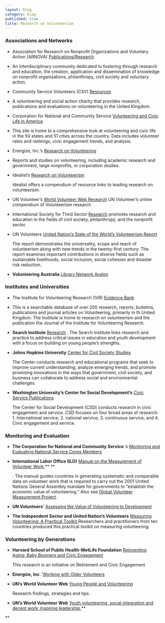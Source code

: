 ```yaml
---
layout: blog
category: blog
published: true
title: Research on Volunteerism
---
```


### **Associations and Networks**

* Association for Research on Nonprofit Organizations and Voluntary Action (ARNOVA) [Publications/Research](http://www.arnova.org/)

- An Interdisciplinary community dedicated to fostering through research and education, the creation, application and dissemination of knowledge on nonprofit organizations, philanthropy, civil society and voluntary action.

* Community Service Volunteers (CSV) [Resources](http://www.csv.org.uk/Resources/)

- A volunteering and social action charity that provides research, publications and evaluations on volunteering in the United Kingdom.

* Corporation for National and Community Service [Volunteering and Civic Life in America](http://www.volunteeringinamerica.gov/)

- This site is home to a comprehensive look at volunteering and civic life in the 50 states and 51 cities across the country. Data includes volunteer rates and rankings, civic engagement trends, and analysis.

*   Energize, Inc.’s [Research on Volunteering](https://www.energizeinc.com/a-z/library/82)
- Reports and studies on volunteering, including academic research and government, large nonprofits, or corporation studies.
  
*   Idealist’s [Research on Volunteerism ](http://www.idealist.org/info/VolunteerMgmt/Research)

    Idealist offers a compendium of resource links to leading research on volunteerism.

*   UN Volunteer’s
        [World Volunteer Web Research](http://www.worldvolunteerweb.org/browse/volunteering-issues/volunteering-research.html) UN Volunteer’s online compendium of Volunteerism research

*  International Society for Third Sector
        [ Research](http://www.istr.org/)
        promotes research and education in the fields of civil society, philanthropy, and the nonprofit sector.
*   UN Volunteers
        [United Nation’s State of the World’s Volunteerism Report](http://www.unv.org/swvr2011)

    The report demonstrates the universality, scope and reach of volunteerism along with new trends in the twenty-first century. The report examines important contributions in diverse fields such as sustainable
    livelihoods, social inclusion, social cohesion and disaster risk reduction.

*   **Volunteering Australia**
        [Library Network Avalon](http://www.volunteeringaustralia.org/research-and-advocacy/)

### **Institutes and Universities**

*   The Institute for Volunteering Research (IVR) [Evidence Bank](http://www.ivr.org.uk/ivr-evidence-bank) 
*   This is a searchable database of over 200 research, reports, bulletins, publications and journal articles on Volunteering, primarily in th United Kingdom. The Institute is home to research on volunteerism and the publication the Journal of the Institute for Volunteering Research.
*   **Search Institute**
        [Research](http://www.search-institute.org/)
        . The Search Institute links research and practice to address critical issues in education and youth development with a focus on building on young
        people’s strengths.
*   **Johns Hopkins University**
        [Center for Civil Society Studies](http://ccss.jhu.edu/)

    The Center conducts research and educational programs that seek to improve current understanding, analyze emerging trends, and promote promising
    innovations in the ways that government, civil society, and business can collaborate to address social and environmental challenges.

*   **Washington University’s Center for Social**
        **Development’s**
        [ Civic Service Publications](http://csd.wustl.edu/OurWork/CivicService/Pages/Overview.aspx)

    The Center for Social Development (CSD) conducts research in civic engagement and service. CSD focuses on four broad areas of research: 1. International
    service; 2. national service; 3. continuous service; and 4. Civic engagement and service.

### **Monitoring and Evaluation**

*   **The Corporation for National and Community Service**
        ’s
        [
            Monitoring and Evaluating National Service Corps Members
        ](https://www.nationalserviceresources.gov/monitoring-and-evaluating-members#.VJiaxl4bkA)
*   **International Labor Office (ILO)**
        [
            Manual on the Measurement of Volunteer Work
        ](https://censimentoindustriaeservizi.istat.it/rete/fileadmin/documenti/materiali_di_approfondimento/measurement_of_volunteer_work.pdf)
        ** **

    · The manual guides countries in generating systematic and comparable data on volunteer work that is required to carry out the 2001 United Nations General
Assembly mandate for governments to “establish the economic value of volunteering.” Also see    [Global Volunteer Measurement Project](http://volunteermeasurement.org/data).

*   **UN Volunteers’**
        [Assessing the Value of Volunteering to Development](http://www.unv.org/fileadmin/docdb/unv/pdf/UNV%20Assessing_web%20version.pdf)
*   **The Independent Sector and United Nation’s Volunteers**
        [
            Measuring Volunteering: A Practical Toolkit
        ](http://www.unv.org/en/news-resources/resources/on-volunteerism/doc/measuring-volunteering-toolkit.html)
        Researchers and practitioners from ten countries produced this practical toolkit on measuring volunteering.

### **Volunteering by Generations**

*   **Harvard School of Public Health-MetLife Foundation**
        [Reinventing Aging: Baby Boomers and Civic Engagement](http://assets.aarp.org/rgcenter/general/boomers_engagement.pdf)

    This research is an initiative on Retirement and Civic Engagement

*   **Energize, Inc**
        .’[Working with Older Volunteers](https://www.energizeinc.com/a-z/library/67)
*   **UN’s World Volunteer Web**
        [
            Young People and Volunteering
        ](http://www.worldvolunteerweb.org/resources/how-to-guides/manage-volunteers/doc/subject-guide-young-people-and.html)

    Research findings, strategies and tips.

*   **UN’s World Volunteer Web**
        [
            Youth volunteering, social integration and decent work: Inspiring leadership
        ](http://www.worldvolunteerweb.org/resources/publications/other-publications/doc/youth-volunteering-social-integration.html)
**

**
